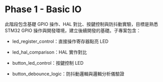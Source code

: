 # Phase 1 - Basic IO

此階段包含基礎 GPIO 操作、HAL 對比、按鍵控制與防抖動實驗，目標是熟悉 STM32 GPIO 操作與開發環境，建立後續開發的基礎。子專案包含：

- led_register_control：直接操作寄存器點亮 LED

- led_hal_comparison：HAL 實作對比

- button_led_control：按鍵控制 LED

- button_debounce_logic：防抖動邏輯與邏輯分析儀驗證
